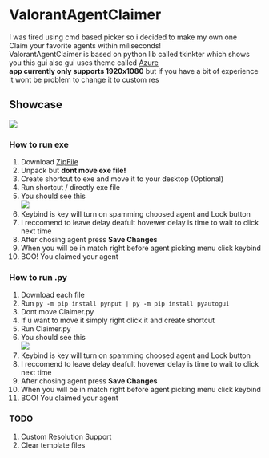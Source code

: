 # ValorantAgentClaimer
I was tired using cmd based picker so i decided to make my own one\
Claim your favorite agents within miliseconds! \
ValorantAgentClaimer is based on python lib called tkinkter which shows you this gui also gui uses theme called [Azure](https://github.com/rdbende/Azure-ttk-theme/)\
**app currently only supports 1920x1080** but if you have a bit of experience it wont be problem to change it to custom res
## Showcase
![](https://cdn.upload.systems/uploads/MqEhsvXs.png)
### How to run exe
1. Download [ZipFile](https://github.com/Cloudzik1337/ValorantAgentClaimer/releases/download/1.0.1/Exe.Build.zip)
2. Unpack but **dont move exe file!**
3. Create shortcut to exe and move it to your desktop (Optional)
4. Run shortcut / directly exe file
5. You should see this \
![](https://cdn.upload.systems/uploads/MqEhsvXs.png)
6. Keybind is key will turn on spamming choosed agent and Lock button
7. I reccomend to leave delay deafult hovewer delay is time to wait to click next time
8. After chosing agent press **Save Changes**
9. When you will be in match right before agent picking menu click keybind
10. BOO! You claimed your agent

### How to run .py
1. Download each file
2. Run `py -m pip install pynput | py -m pip install pyautogui`
3. Dont move Claimer.py
4. If u want to move it simply right click it and create shortcut
5. Run Claimer.py
6. You should see this \
![](https://cdn.upload.systems/uploads/MqEhsvXs.png)
7. Keybind is key will turn on spamming choosed agent and Lock button
8. I reccomend to leave delay deafult hovewer delay is time to wait to click next time
9. After chosing agent press **Save Changes**
10. When you will be in match right before agent picking menu click keybind
11. BOO! You claimed your agent

### TODO
1. Custom Resolution Support
2. Clear template files
